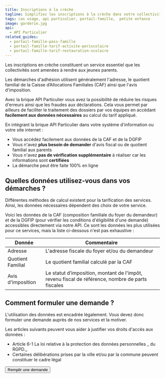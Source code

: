 ```yaml
---
title: Inscriptions à la crèche
tagline: Simplifiez les inscriptions à la crèche dans votre collectivité ?
tags: cas usage, api particulier, portail-famille,  petite enfance
image: garderie.jpg
api:
  - API Particulier
related_guides:
  - portail-famille-pass-famille
  - portail-famille-tarif-activite-periscolaire
  - portail-famille-tarif-restauration-scolaire
---
```


Les inscriptions en crèche constituent un service essentiel que les collectivités sont amenées à rendre aux jeunes parents.

Les démarches d'adhésion utilisent généralement l'adresse, le quotient familial de la Caisse d’Allocations Familiales (CAF) ainsi que l'avis d'imposition.

Avec la brique API Particulier vous avez la possibilité de réduire les risques d'erreurs ainsi que les fraudes aux déclarations. Cela vous permet par ailleurs de faciliter le traitement des dossiers par vos équipes en accèdant **facilement aux données nécessaires** au calcul du tarif appliqué.

En intégrant la brique API Particulier dans votre système d'information ou votre site internet :

- Vous accédez facilement aux données de la CAF et de la DGFIP
- Vous n'avez **plus besoin de demander** d'avis fiscal ou de quotient familial aux parents
- Vous n'avez **pas de vérification supplémentaire** à réaliser car les informations sont **certifiées**
- La démarche peut être faite 100% en ligne

## Quelles données utilisez-vous dans vos démarches ?

Différentes méthodes de calcul existent pour la tarification des services. Ainsi, les données nécessaires dépendent des choix de votre service.

Voici les données de la CAF (composition familiale du foyer du demandeur) et de la DGFIP (pour vérifier les conditions d'éligibilité d'une demande) accessibles directement via notre API. Ce sont les données les plus utilisées pour ce services, mais la liste ci-dessous n'est pas exhaustive :

| Donnée            | Commentaire                                                                                      |
| ----------------- | ------------------------------------------------------------------------------------------------ |
| Adresse           | L'adresse fiscale du foyer et/ou du demandeur                                                    |
| Quotient Familial | Le quotient familial calculé par la CAF                                                          |
| Avis d'imposition | Le statut d’imposition, montant de l'impôt, revenu fiscal de référence, nombre de parts fiscales |

## Comment formuler une demande ?

L'utilisation des données est encadrée légalement. Vous devez donc formuler une demande auprès de nos services et la motiver.

Les articles suivants peuvent vous aider à justifier vos droits d'accès aux données :

- Article 6-1 <External href="https://www.cnil.fr/fr/reglement-europeen-protection-donnees">La loi relative à la protection des données personnelles</External> _ du RGPD._
- Certaines délibérations prises par la ville et/ou par la commune peuvent constituer le cadre légal

<NextSteps />
<Button href="https://datapass.api.gouv.fr/api-particulier?demarche=petite-enfance">Remplir une demande</Button>
